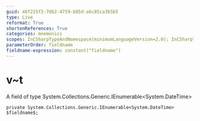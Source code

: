 ```yaml
---
guid: 46f215f2-7db2-4759-b85d-abc85ca365b5
type: Live
reformat: True
shortenReferences: True
categories: mnemonics
scopes: InCSharpTypeAndNamespace(minimumLanguageVersion=2.0); InCSharpTypeMember(minimumLanguageVersion=2.0)
parameterOrder: fieldname
fieldname-expression: constant("fieldname")
---
```


# v~t

A field of type System.Collections.Generic.IEnumerable<System.DateTime>

```
private System.Collections.Generic.IEnumerable<System.DateTime> $fieldname$;
```
